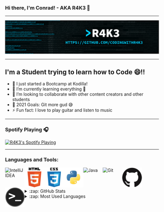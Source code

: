### Hi there, I'm Conrad! - AKA R4K3 👋

---


[![Header](https://github.com/CodingWithR4K3/CodingWithR4K3/blob/main/R4K3-banner.png "Header")](https://codingwithr4k3.github.io)


---

## I'm a Student trying to learn how to Code 😄!!

- 🔭 I just started a Bootcamp at Kodilla!
- 🌱 I’m currently learning everything 🤣
- 👯 I’m looking to collaborate with other content creators and other students
- 🥅 2021 Goals: Git more gud 😅
- ⚡ Fun fact: I love to play guitar and listen to music
---
### Spotify Playing 🎧

[<img src="https://spotify-git-master.codingwithr4k3.vercel.app/api/spotify.py" alt="R4K3's Spotify Playing" width="450" />](https://open.spotify.com/user/doen4k9jzlwm0j3ng84m3bpkm)

---

### Languages and Tools:
<img align="left" alt="IntelliJ IDEA" width="64px" src="https://upload.wikimedia.org/wikipedia/commons/thumb/d/d5/IntelliJ_IDEA_Logo.svg/1200px-IntelliJ_IDEA_Logo.svg.png" />
<img align="left" alt="HTML5" width="64px" src="https://raw.githubusercontent.com/github/explore/80688e429a7d4ef2fca1e82350fe8e3517d3494d/topics/html/html.png" />
<img align="left" alt="CSS3" width="64px" src="https://raw.githubusercontent.com/github/explore/80688e429a7d4ef2fca1e82350fe8e3517d3494d/topics/css/css.png" />
<img align="left" alt="Python" width="64px" src="https://raw.githubusercontent.com/github/explore/80688e429a7d4ef2fca1e82350fe8e3517d3494d/topics/python/python.png" />
<img align="left" alt="Java" width="64px" src="https://image.flaticon.com/icons/png/512/226/226777.png" />
<img align="left" alt="Git" width="64px" src="https://git-scm.com/images/logos/downloads/Git-Icon-Black.png" />
<img align="left" alt="GitHub" width="64px" src="https://raw.githubusercontent.com/github/explore/78df643247d429f6cc873026c0622819ad797942/topics/github/github.png" />
<img align="left" alt="Terminal" width="64px" src="https://raw.githubusercontent.com/github/explore/80688e429a7d4ef2fca1e82350fe8e3517d3494d/topics/terminal/terminal.png" />

<br />
<br />
<br />
<br />


<details>
  <summary>:zap: GitHub Stats</summary>

  [![Anurag's github stats](https://github-readme-stats.vercel.app/api?username=CodingWithR4K3&count_private=true&show_icons=true&theme=tokyonight)](https://github.com/anuraghazra/github-readme-stats)

</details>


<details>
  <summary>:zap: Most Used Languages</summary>
  
  [![Top Langs](https://github-readme-stats.vercel.app/api/top-langs/?username=CodingWithR4K3&count_private=true&show_icons=true&theme=tokyonight)](https://github.com/anuraghazra/github-readme-stats)
</details>
